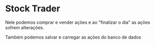 <h1>Stock Trader</h1>

<p>Nele podemos comprar e vender ações e ao "finalizar o dia" as ações sofrem alterações.</p>
<p>Também podemos salvar e carregar as ações do banco de dados</p>